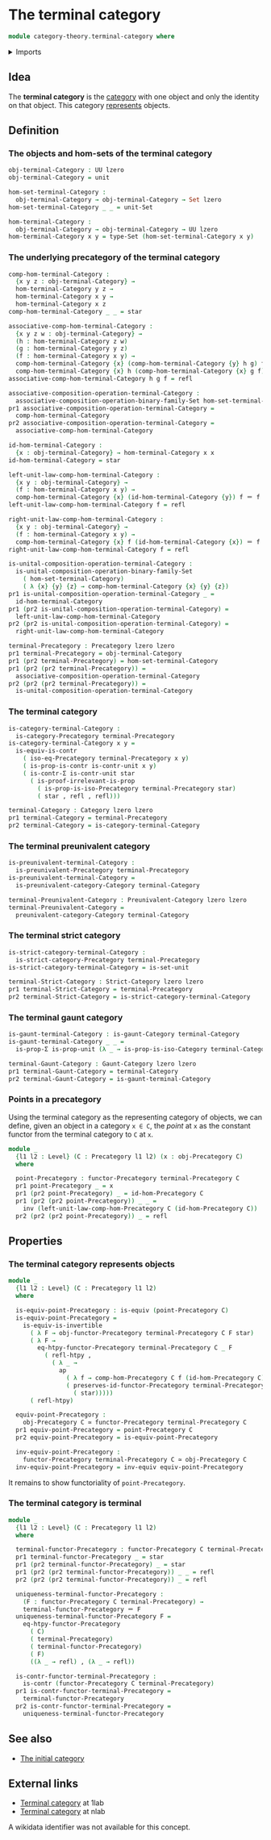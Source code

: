 # The terminal category

```agda
module category-theory.terminal-category where
```

<details><summary>Imports</summary>

```agda
open import category-theory.categories
open import category-theory.composition-operations-on-binary-families-of-sets
open import category-theory.functors-precategories
open import category-theory.gaunt-categories
open import category-theory.isomorphisms-in-categories
open import category-theory.isomorphisms-in-precategories
open import category-theory.precategories
open import category-theory.preunivalent-categories
open import category-theory.strict-categories

open import foundation.action-on-identifications-functions
open import foundation.contractible-types
open import foundation.dependent-pair-types
open import foundation.equivalences
open import foundation.homotopies
open import foundation.identity-types
open import foundation.propositions
open import foundation.sets
open import foundation.unit-type
open import foundation.universe-levels
```

</details>

## Idea

The **terminal category** is the [category](category-theory.categories.md) with
one object and only the identity on that object. This category
[represents](category-theory.representable-functors-categories.md) objects.

## Definition

### The objects and hom-sets of the terminal category

```agda
obj-terminal-Category : UU lzero
obj-terminal-Category = unit

hom-set-terminal-Category :
  obj-terminal-Category → obj-terminal-Category → Set lzero
hom-set-terminal-Category _ _ = unit-Set

hom-terminal-Category :
  obj-terminal-Category → obj-terminal-Category → UU lzero
hom-terminal-Category x y = type-Set (hom-set-terminal-Category x y)
```

### The underlying precategory of the terminal category

```agda
comp-hom-terminal-Category :
  {x y z : obj-terminal-Category} →
  hom-terminal-Category y z →
  hom-terminal-Category x y →
  hom-terminal-Category x z
comp-hom-terminal-Category _ _ = star

associative-comp-hom-terminal-Category :
  {x y z w : obj-terminal-Category} →
  (h : hom-terminal-Category z w)
  (g : hom-terminal-Category y z)
  (f : hom-terminal-Category x y) →
  comp-hom-terminal-Category {x} (comp-hom-terminal-Category {y} h g) f ＝
  comp-hom-terminal-Category {x} h (comp-hom-terminal-Category {x} g f)
associative-comp-hom-terminal-Category h g f = refl

associative-composition-operation-terminal-Category :
  associative-composition-operation-binary-family-Set hom-set-terminal-Category
pr1 associative-composition-operation-terminal-Category =
  comp-hom-terminal-Category
pr2 associative-composition-operation-terminal-Category =
  associative-comp-hom-terminal-Category

id-hom-terminal-Category :
  {x : obj-terminal-Category} → hom-terminal-Category x x
id-hom-terminal-Category = star

left-unit-law-comp-hom-terminal-Category :
  {x y : obj-terminal-Category} →
  (f : hom-terminal-Category x y) →
  comp-hom-terminal-Category {x} (id-hom-terminal-Category {y}) f ＝ f
left-unit-law-comp-hom-terminal-Category f = refl

right-unit-law-comp-hom-terminal-Category :
  {x y : obj-terminal-Category} →
  (f : hom-terminal-Category x y) →
  comp-hom-terminal-Category {x} f (id-hom-terminal-Category {x}) ＝ f
right-unit-law-comp-hom-terminal-Category f = refl

is-unital-composition-operation-terminal-Category :
  is-unital-composition-operation-binary-family-Set
    ( hom-set-terminal-Category)
    ( λ {x} {y} {z} → comp-hom-terminal-Category {x} {y} {z})
pr1 is-unital-composition-operation-terminal-Category _ =
  id-hom-terminal-Category
pr1 (pr2 is-unital-composition-operation-terminal-Category) =
  left-unit-law-comp-hom-terminal-Category
pr2 (pr2 is-unital-composition-operation-terminal-Category) =
  right-unit-law-comp-hom-terminal-Category

terminal-Precategory : Precategory lzero lzero
pr1 terminal-Precategory = obj-terminal-Category
pr1 (pr2 terminal-Precategory) = hom-set-terminal-Category
pr1 (pr2 (pr2 terminal-Precategory)) =
  associative-composition-operation-terminal-Category
pr2 (pr2 (pr2 terminal-Precategory)) =
  is-unital-composition-operation-terminal-Category
```

### The terminal category

```agda
is-category-terminal-Category :
  is-category-Precategory terminal-Precategory
is-category-terminal-Category x y =
  is-equiv-is-contr
    ( iso-eq-Precategory terminal-Precategory x y)
    ( is-prop-is-contr is-contr-unit x y)
    ( is-contr-Σ is-contr-unit star
      ( is-proof-irrelevant-is-prop
        ( is-prop-is-iso-Precategory terminal-Precategory star)
        ( star , refl , refl)))

terminal-Category : Category lzero lzero
pr1 terminal-Category = terminal-Precategory
pr2 terminal-Category = is-category-terminal-Category
```

### The terminal preunivalent category

```agda
is-preunivalent-terminal-Category :
  is-preunivalent-Precategory terminal-Precategory
is-preunivalent-terminal-Category =
  is-preunivalent-category-Category terminal-Category

terminal-Preunivalent-Category : Preunivalent-Category lzero lzero
terminal-Preunivalent-Category =
  preunivalent-category-Category terminal-Category
```

### The terminal strict category

```agda
is-strict-category-terminal-Category :
  is-strict-category-Precategory terminal-Precategory
is-strict-category-terminal-Category = is-set-unit

terminal-Strict-Category : Strict-Category lzero lzero
pr1 terminal-Strict-Category = terminal-Precategory
pr2 terminal-Strict-Category = is-strict-category-terminal-Category
```

### The terminal gaunt category

```agda
is-gaunt-terminal-Category : is-gaunt-Category terminal-Category
is-gaunt-terminal-Category _ _ =
  is-prop-Σ is-prop-unit (λ _ → is-prop-is-iso-Category terminal-Category star)

terminal-Gaunt-Category : Gaunt-Category lzero lzero
pr1 terminal-Gaunt-Category = terminal-Category
pr2 terminal-Gaunt-Category = is-gaunt-terminal-Category
```

### Points in a precategory

Using the terminal category as the representing category of objects, we can
define, given an object in a category `x ∈ C`, the _point_ at `x` as the
constant functor from the terminal category to `C` at `x`.

```agda
module _
  {l1 l2 : Level} (C : Precategory l1 l2) (x : obj-Precategory C)
  where

  point-Precategory : functor-Precategory terminal-Precategory C
  pr1 point-Precategory _ = x
  pr1 (pr2 point-Precategory) _ = id-hom-Precategory C
  pr1 (pr2 (pr2 point-Precategory)) _ _ =
    inv (left-unit-law-comp-hom-Precategory C (id-hom-Precategory C))
  pr2 (pr2 (pr2 point-Precategory)) _ = refl
```

## Properties

### The terminal category represents objects

```agda
module _
  {l1 l2 : Level} (C : Precategory l1 l2)
  where

  is-equiv-point-Precategory : is-equiv (point-Precategory C)
  is-equiv-point-Precategory =
    is-equiv-is-invertible
      ( λ F → obj-functor-Precategory terminal-Precategory C F star)
      ( λ F →
        eq-htpy-functor-Precategory terminal-Precategory C _ F
          ( refl-htpy ,
            ( λ _ →
              ap
                ( λ f → comp-hom-Precategory C f (id-hom-Precategory C))
                ( preserves-id-functor-Precategory terminal-Precategory C F
                  ( star)))))
      ( refl-htpy)

  equiv-point-Precategory :
    obj-Precategory C ≃ functor-Precategory terminal-Precategory C
  pr1 equiv-point-Precategory = point-Precategory C
  pr2 equiv-point-Precategory = is-equiv-point-Precategory

  inv-equiv-point-Precategory :
    functor-Precategory terminal-Precategory C ≃ obj-Precategory C
  inv-equiv-point-Precategory = inv-equiv equiv-point-Precategory
```

It remains to show functoriality of `point-Precategory`.

### The terminal category is terminal

```agda
module _
  {l1 l2 : Level} (C : Precategory l1 l2)
  where

  terminal-functor-Precategory : functor-Precategory C terminal-Precategory
  pr1 terminal-functor-Precategory _ = star
  pr1 (pr2 terminal-functor-Precategory) _ = star
  pr1 (pr2 (pr2 terminal-functor-Precategory)) _ _ = refl
  pr2 (pr2 (pr2 terminal-functor-Precategory)) _ = refl

  uniqueness-terminal-functor-Precategory :
    (F : functor-Precategory C terminal-Precategory) →
    terminal-functor-Precategory ＝ F
  uniqueness-terminal-functor-Precategory F =
    eq-htpy-functor-Precategory
      ( C)
      ( terminal-Precategory)
      ( terminal-functor-Precategory)
      ( F)
      ((λ _ → refl) , (λ _ → refl))

  is-contr-functor-terminal-Precategory :
    is-contr (functor-Precategory C terminal-Precategory)
  pr1 is-contr-functor-terminal-Precategory =
    terminal-functor-Precategory
  pr2 is-contr-functor-terminal-Precategory =
    uniqueness-terminal-functor-Precategory
```

## See also

- [The initial category](category-theory.initial-category.lagda.md)

## External links

- [Terminal category](https://1lab.dev/Cat.Instances.Shape.Terminal.html) at
  1lab
- [Terminal category](https://ncatlab.org/nlab/show/terminal+category) at nlab

A wikidata identifier was not available for this concept.
